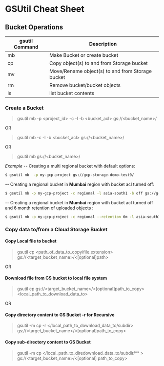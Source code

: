 # GSUtil Cheat Sheet 

## Bucket Operations
| gsutil Command | Description |
| ------ | ------ |
| mb | Make Bucket or create bucket |
| cp | Copy object(s) to and from Storage bucket |
| mv | Move/Rename object(s) to and from Storage bucket |
| rm | Remove bucket/bucket objects|
| ls | list bucket contents |

### Create a Bucket
> gsutil mb -p <project_id> -c <class> -l <localtion> -b <bucket_acl> gs://<bucket_name>/

OR
> gsutil mb -c <class> -l <localtion> -b <bucket_acl> gs://<bucket_name>/

OR
> gsutil mb gs://<bucket_name>/
  

*Example*
-- Creating a multi regional bucket with default options:
```sh
$ gsutil mb  -p my-gcp-project gs://gcp-storage-demo-test0/
```

-- Creating a regional bucket in **Mumbai** region with bucket acl turned off:
```sh
$ gsutil mb -p my-gcp-project -c regional -l asia-south1 -b off gs://g-cloud-storage/
```

-- Creating a regional bucket in **Mumbai** region with bucket acl turned off and 6 month retention of uploaded objects :
```sh
$ gsutil mb -p my-gcp-project -c regional --retention 6m -l asia-south1 -b off gs://g-cloud-storage/
```

### Copy data to/from a Cloud Storage Bucket
#### Copy Local file to bucket
> gsutil cp <path_of_data_to_copy/file.extension>  gs://<target_bucket_name>/<[optional]path>

OR
#### Download file from GS bucket to local file system
> gsutil cp   gs://<target_bucket_name>/<[optional]path_to_copy> <local_path_to_download_data_to>

OR
#### Copy directory content to GS Bucket -r for Recursive
> gsutil -m cp -r </local_path_to_download_data_to/subdir>  gs://<target_bucket_name>/<[optional]path_to_copy>

#### Copy sub-directory content to GS Bucket 
> gsutil -m cp </local_path_to_diredownload_data_to/subdir/** >  gs://<target_bucket_name>/<[optional] path_to_copy>



